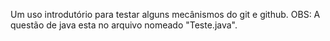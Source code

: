 Um uso introdutório para testar alguns mecânismos do git e github.
OBS: A questão de java esta no arquivo nomeado "Teste.java".
